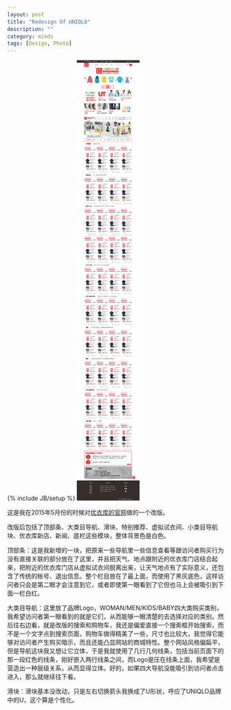 ```yaml
---
layout: post
title: "Redesign Of UNIQLO"
description: ""
category: minds
tags: [Design, Photo]
---
```

{% include JB/setup %}
![UNIQLO](/images/uniqlo.jpg)

这是我在2015年5月份的时候对[优衣库的官网](http://www.uniqlo.cn/)做的一个改版。

改版后包括了顶部条、大类目导航、滑块、特别推荐、虚拟试衣间、小类目导航块、优衣库新店、新闻、底栏这些模块，整体背景色是白色。

顶部条：这是我新增的一块，把原来一些导航里一些信息查看等跟访问者购买行为没有直接关联的部分放在了这里，并且把天气、地点跟附近的优衣库门店结合起来，把附近的优衣库门店从虚拟试衣间脱离出来，让天气地点有了实际意义，还包含了传统的帐号、退出信息。整个栏目放在了最上面，而使用了黑灰底色，这样访问者只会是第二眼才会注意到它，或者即使第一眼看到了它但也马上会被吸引到下面一栏白红。

大类目导航：这里放了品牌Logo，WOMAN/MEN/KIDS/BABY四大类购买类别，我希望访问者第一眼看到的就是它们，从而能够一眼清楚的去选择对应的类别。然后往右边看，就是改版的搜索和购物车，我还是偏爱直接一个搜索框开始搜索，而不是一个文字点到搜索页面，购物车做得精美了一些，尺寸也比较大，我觉得它能够对访问者产生购买暗示，而且还能凸显网站的商城特性。整个网站风格偏扁平，但是导航这块我又想让它立体，于是我就使用了几行几何线条，包括当前页面下的那一段红色的线条，刚好嵌入两行线条之间，而Logo是压在线条上面，我希望是营造出一种层级关系，从而显得立体。好的，如果四大导航没能吸引到访问者点击进入，那么就继续往下看。

滑块：滑块基本没改动，只是左右切换箭头我换成了U形状，呼应了UNIQLO品牌中的U，这个算是个性化。

